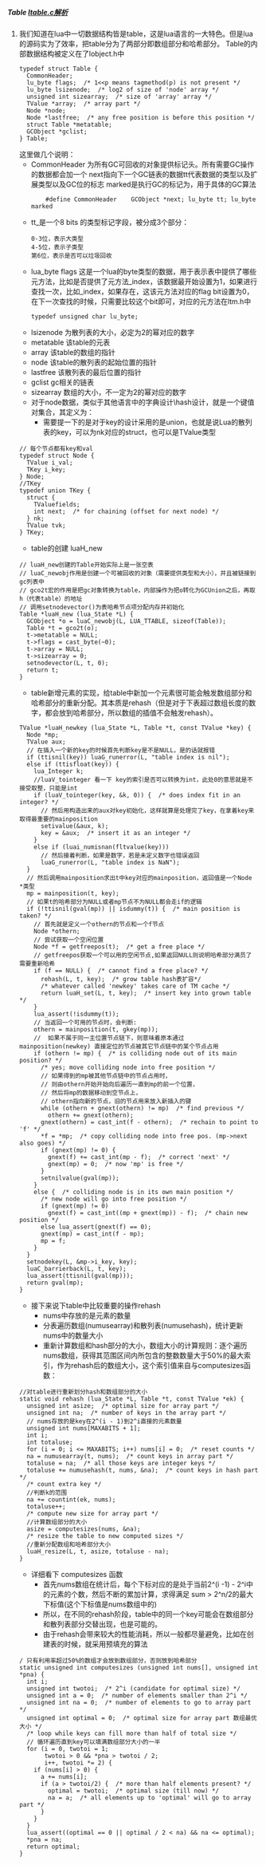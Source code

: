 ##### Table [ltable.c解析](https://blog.csdn.net/u013517637/article/details/78899279)
1. 我们知道在lua中一切数据结构皆是table，这是lua语言的一大特色。但是lua的源码实为了效率，把table分为了两部分即数组部分和哈希部分。
	Table的内部数据结构被定义在了lobject.h中
	```
	typedef struct Table {
	  CommonHeader;
	  lu_byte flags;  /* 1<<p means tagmethod(p) is not present */
	  lu_byte lsizenode;  /* log2 of size of 'node' array */
	  unsigned int sizearray;  /* size of 'array' array */
	  TValue *array;  /* array part */
	  Node *node;
	  Node *lastfree;  /* any free position is before this position */
	  struct Table *metatable;
	  GCObject *gclist;
	} Table;
	```
	这里做几个说明：
	- CommonHeader 为所有GC可回收的对象提供标记头。所有需要GC操作的数据都会加一个 next指向下一个GC链表的数据tt代表数据的类型以及扩展类型以及GC位的标志
	marked是执行GC的标记为，用于具体的GC算法
		```
			#define CommonHeader	GCObject *next; lu_byte tt; lu_byte marked
		```
	- tt_是一个8 bits 的类型标记字段，被分成3个部分：
		```
		0-3位，表示大类型
		4-5位，表示子类型
		第6位，表示是否可以垃圾回收
		```
	- lua_byte flags 这是一个lua的byte类型的数据，用于表示表中提供了哪些元方法，比如是否提供了元方法_index，该数据最开始设置为1，如果进行查找一次，比如_index，如果存在，这该元方法对应的flag bit设置为0，在下一次查找的时候，只需要比较这个bit即可，对应的元方法在ltm.h中
		```
		typedef unsigned char lu_byte;
		```
	- lsizenode 为散列表的大小，必定为2的幂对应的数字
	- metatable 该table的元表
	- array 该table的数组的指针
	- node 该table的散列表的起始位置的指针
	- lastfree 该散列表的最后位置的指针
	- gclist gc相关的链表
	- sizearray 数组的大小，不一定为2的幂对应的数字
	- 对于node数据，类似于其他语言中的字典设计\hash设计，就是一个键值对集合，其定义为：
		- 需要提一下的是对于key的设计采用的是union，也就是说Lua的散列表的key，可以为nk对应的struct，也可以是TValue类型
	```
	// 每个节点都有key和val
	typedef struct Node {
	  TValue i_val;
	  TKey i_key;
	} Node;
	//TKey
	typedef union TKey {
	  struct {
	    TValuefields;
	    int next;  /* for chaining (offset for next node) */
	  } nk;
	  TValue tvk;
	} TKey;
	```
	- table的创建 luaH_new
	```
	// luaH_new创建的Table开始实际上是一张空表
	// luaC_newobj作用是创建一个可被回收的对象（需要提供类型和大小），并且被链接到gc列表中
	// gco2t宏的作用是把gc对象转换为table，内部操作为把o转化为GCUnion之后，再取h（代表table）的地址
	// 调用setnodevector()为表哈希节点项分配内存并初始化
	Table *luaH_new (lua_State *L) {
	  GCObject *o = luaC_newobj(L, LUA_TTABLE, sizeof(Table));
	  Table *t = gco2t(o);
	  t->metatable = NULL;
	  t->flags = cast_byte(~0);
	  t->array = NULL;
	  t->sizearray = 0;
	  setnodevector(L, t, 0);
	  return t;
	}
	```
	- table新增元素的实现，给table中新加一个元素很可能会触发数组部分和哈希部分的重新分配。其本质是rehash（但是对于下表超过数组长度的数字，都会放到哈希部分，所以数组的插值不会触发rehash）。
	```
	TValue *luaH_newkey (lua_State *L, Table *t, const TValue *key) {
	  Node *mp;
	  TValue aux;
	  // 在插入一个新的key的时候首先判断key是不是NULL，是的话就报错
	  if (ttisnil(key)) luaG_runerror(L, "table index is nil");
	  else if (ttisfloat(key)) {
	    lua_Integer k;
	    //luaV_tointeger 看一下 key的索引是否可以转换为int，此处0的意思就是不接受取整，只能是int
	    if (luaV_tointeger(key, &k, 0)) {  /* does index fit in an integer? */
	      // 然后用构造出来的aux对key初始化，这样就算是处理完了key，在拿着key来取得最重要的mainposition
	      setivalue(&aux, k);
	      key = &aux;  /* insert it as an integer */
	    }
	    else if (luai_numisnan(fltvalue(key)))
	      // 然后接着判断，如果是数字，若是未定义数字也错误返回
	      luaG_runerror(L, "table index is NaN");
	  }
	  // 然后调用mainposition求出t中key对应的mainposition，返回值是一个Node *类型
	  mp = mainposition(t, key);
	  // 如果t的哈希部分为NULL或者mp节点不为NULL都会走if的逻辑
	  if (!ttisnil(gval(mp)) || isdummy(t)) {  /* main position is taken? */
	    // 首先就是定义一个othern的节点和一个f节点
	    Node *othern;
	    // 尝试获取一个空闲位置
	    Node *f = getfreepos(t);  /* get a free place */
	    // getfreepos获取一个可以用的空闲节点,如果返回NULL则说明哈希部分满员了 需要重新哈希
	    if (f == NULL) {  /* cannot find a free place? */
	      rehash(L, t, key);  /* grow table hash表扩容*/
	      /* whatever called 'newkey' takes care of TM cache */
	      return luaH_set(L, t, key);  /* insert key into grown table */
	    }
	    lua_assert(!isdummy(t));
	    // 当返回一个可用的节点时，会判断:
	    othern = mainposition(t, gkey(mp));
	    //  如果不属于同一主位置节点链下，则意味着原本通过 mainposition(newkey) 直接定位的节点被其它节点链中的某个节点占用
	    if (othern != mp) {  /* is colliding node out of its main position? */
	      /* yes; move colliding node into free position */
	      // 如果得到的mp被其他节点链中的节点占用时，
	      // 则由othern开始开始向后遍历一直到mp的前一个位置，
	      // 然后将mp的数据移动到空节点上，
	      // othern指向新的节点，旧的节点用来放入新插入的键
	      while (othern + gnext(othern) != mp)  /* find previous */
	        othern += gnext(othern);
	      gnext(othern) = cast_int(f - othern);  /* rechain to point to 'f' */
	      *f = *mp;  /* copy colliding node into free pos. (mp->next also goes) */
	      if (gnext(mp) != 0) {
	        gnext(f) += cast_int(mp - f);  /* correct 'next' */
	        gnext(mp) = 0;  /* now 'mp' is free */
	      }
	      setnilvalue(gval(mp));
	    }
	    else {  /* colliding node is in its own main position */
	      /* new node will go into free position */
	      if (gnext(mp) != 0)
	        gnext(f) = cast_int((mp + gnext(mp)) - f);  /* chain new position */
	      else lua_assert(gnext(f) == 0);
	      gnext(mp) = cast_int(f - mp);
	      mp = f;
	    }
	  }
	  setnodekey(L, &mp->i_key, key);
	  luaC_barrierback(L, t, key);
	  lua_assert(ttisnil(gval(mp)));
	  return gval(mp);
	}
	```
	- 接下来说下table中比较重要的操作rehash
		- nums中存放的是元素的数量
		- 分表遍历数组(numusearray)和散列表(numusehash)，统计更新nums中的数量大小
		- 重新计算数组和hash部分的大小，数组大小的计算规则：逐个遍历nums数组，获得其范围区间内所包含的整数数量大于50%的最大索引，作为rehash后的数组大小，这个索引值来自与computesizes函数：
	```
	//对table进行重新划分hash和数组部分的大小
	static void rehash (lua_State *L, Table *t, const TValue *ek) {
	  unsigned int asize;  /* optimal size for array part */
	  unsigned int na;  /* number of keys in the array part */
	  // nums存放的是key在2^(i - 1)到2^i直接的元素数量
	  unsigned int nums[MAXABITS + 1];
	  int i;
	  int totaluse;
	  for (i = 0; i <= MAXABITS; i++) nums[i] = 0;  /* reset counts */
	  na = numusearray(t, nums);  /* count keys in array part */
	  totaluse = na;  /* all those keys are integer keys */
	  totaluse += numusehash(t, nums, &na);  /* count keys in hash part */
	  /* count extra key */
	  //判断k的范围
	  na += countint(ek, nums);
	  totaluse++;
	  /* compute new size for array part */
	  //计算数组部分的大小
	  asize = computesizes(nums, &na);
	  /* resize the table to new computed sizes */
	  //重新分配数组和哈希部分大小
	  luaH_resize(L, t, asize, totaluse - na);
	}
	```
	- 详细看下 computesizes 函数
		- 首先nums数组在统计后，每个下标对应的是处于当前2^(i -1) - 2^i中的元素的个数，然后不断的累加计算，求得满足 sum > 2^n/2的最大下标值(这个下标值是nums数组中的)
		- 所以，在不同的rehash阶段，table中的同一个key可能会在数组部分和散列表部分交替出现，也是可能的。
		- 由于rehash会带来较大的性能消耗，所以一般都尽量避免，比如在创建表的时候，就采用预填充的算法
	```
	/ 只有利用率超过50%的数组才会放到数组部分，否则放到哈希部分
	static unsigned int computesizes (unsigned int nums[], unsigned int *pna) {
	  int i;
	  unsigned int twotoi;  /* 2^i (candidate for optimal size) */
	  unsigned int a = 0;  /* number of elements smaller than 2^i */
	  unsigned int na = 0;  /* number of elements to go to array part */
	  unsigned int optimal = 0;  /* optimal size for array part 数组最优大小 */ 
	  /* loop while keys can fill more than half of total size */
	  // 循环遍历直到key可以填满数组部分大小的一半
	  for (i = 0, twotoi = 1;
	       twotoi > 0 && *pna > twotoi / 2;
	       i++, twotoi *= 2) {
	    if (nums[i] > 0) {
	      a += nums[i];
	      if (a > twotoi/2) {  /* more than half elements present? */
	        optimal = twotoi;  /* optimal size (till now) */
	        na = a;  /* all elements up to 'optimal' will go to array part */
	      }
	    }
	  }
	  lua_assert((optimal == 0 || optimal / 2 < na) && na <= optimal);
	  *pna = na;
	  return optimal;
	}
	```